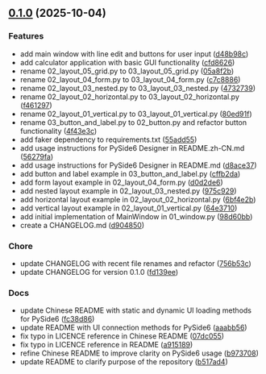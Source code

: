 <!-- insertion marker -->
<a name="0.1.0"></a>

## [0.1.0](https://github.com///compare/bd945dcb49189889f8a9e588a58d1de5fd2b36a5...0.1.0) (2025-10-04)

### Features

- add main window with line edit and buttons for user input ([d48b98c](https://github.com///commit/d48b98c95a86c754140a07ac62b40f556921d959))
- add calculator application with basic GUI functionality ([cfd8626](https://github.com///commit/cfd8626f43c437f3abc8ac41281cfdcf040bf30e))
- rename 02_layout_05_grid.py to 03_layout_05_grid.py ([05a8f2b](https://github.com///commit/05a8f2b2871cc1f732e4d5c093d9f39d8f2404ad))
- rename 02_layout_04_form.py to 03_layout_04_form.py ([c7c8886](https://github.com///commit/c7c8886eba3a8b466337f19d5cd9f7230585317b))
- rename 02_layout_03_nested.py to 03_layout_03_nested.py ([4732739](https://github.com///commit/47327393ee9577e73aaab876f10e7dd3a87571e8))
- rename 02_layout_02_horizontal.py to 03_layout_02_horizontal.py ([f461297](https://github.com///commit/f461297510cc73c4e0a5b5960c265705f524ecee))
- rename 02_layout_01_vertical.py to 03_layout_01_vertical.py ([80ed91f](https://github.com///commit/80ed91f8fdf0245fc1958a64ce126eec0199a5ea))
- rename 03_button_and_label.py to 02_button.py and refactor button functionality ([4f43e3c](https://github.com///commit/4f43e3cf4f680680bd99b51777fc718392af0fd3))
- add faker dependency to requirements.txt ([55add55](https://github.com///commit/55add55440f3625b7002949577d36628479fe8da))
- add usage instructions for PySide6 Designer in README.zh-CN.md ([56279fa](https://github.com///commit/56279faead48f97615e0a08b296f3edcbd970d99))
- add usage instructions for PySide6 Designer in README.md ([d8ace37](https://github.com///commit/d8ace379bd82e7a7c22dc67ebc63719628e7f9b6))
- add button and label example in 03_button_and_label.py ([cffb2da](https://github.com///commit/cffb2da7ff97a3aec61cb1873db897fb93cf686d))
- add form layout example in 02_layout_04_form.py ([d0d2de6](https://github.com///commit/d0d2de649a4642df33ef06245f0cdcbe748c7ca8))
- add nested layout example in 02_layout_03_nested.py ([975c929](https://github.com///commit/975c9295e880673f789de15e92d89ec56a0a6a9d))
- add horizontal layout example in 02_layout_02_horizontal.py ([6bf4e2b](https://github.com///commit/6bf4e2b71f51a9851bf1111f6253daf48ce40483))
- add vertical layout example in 02_layout_01_vertical.py ([64e3710](https://github.com///commit/64e371022472d0371af093c76dce1c8815455269))
- add initial implementation of MainWindow in 01_window.py ([98d60bb](https://github.com///commit/98d60bb167ffafaacd40c43036342a9ad4594b34))
- create a CHANGELOG.md ([d904850](https://github.com///commit/d9048503695f15d3a102db9307d87bfc77ae0ae7))

### Chore

- update CHANGELOG with recent file renames and refactor ([756b53c](https://github.com///commit/756b53c776d74994a574228fd7d3fb6c3209fa71))
- update CHANGELOG for version 0.1.0 ([fd139ee](https://github.com///commit/fd139eeda57a3a4d2ec26a12b95709c6322ea1f1))

### Docs

- update Chinese README with static and dynamic UI loading methods for PySide6 ([fc38d86](https://github.com///commit/fc38d864057ef3db14cee2e0b4ed6a7ea2614e3b))
- update README with UI connection methods for PySide6 ([aaabb56](https://github.com///commit/aaabb563d03e9a49601f6dc3a588a669a0dd9205))
- fix typo in LICENCE reference in Chinese README ([07dc055](https://github.com///commit/07dc055c5f96c485eaf67d07902cc0d7087c3154))
- fix typo in LICENCE reference in README ([a915189](https://github.com///commit/a915189613a9268246ae3ba23b7ff12ea01d4d4c))
- refine Chinese README to improve clarity on PySide6 usage ([b973708](https://github.com///commit/b973708e132cd165e4c18d6e2a5d32c67d79e53c))
- update README to clarify purpose of the repository ([b517ad4](https://github.com///commit/b517ad4759f3abac007e788380b90bc3f7c5be62))

